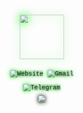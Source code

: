 <div id="header" style="background-image: url('https://i.ibb.co/h2xmNH2/cyberpunk-city.jpg'); background-size: cover; padding: 20px; color: #00ff00; font-family: 'Courier New', monospace; text-shadow: 0 0 10px #000; display: flex; flex-direction: column; align-items: center; position: relative; overflow: hidden;">
  <div class="glitch-bg" style="position: absolute; top: 0; left: 0; width: 100%; height: 100%; background: url('https://i.ibb.co/h2xmNH2/cyberpunk-city.jpg') no-repeat center; background-size: cover; animation: glitch 3s infinite; opacity: 0.8;"></div>
  <div class="glitch-bg" style="position: absolute; top: 0; left: 0; width: 100%; height: 100%; background: url('https://i.ibb.co/h2xmNH2/cyberpunk-city.jpg') no-repeat center; background-size: cover; animation: glitch 3s infinite; animation-delay: 1s; opacity: 0.8;"></div>
  <img src="https://i.ibb.co/sgcWGY7/cyberhell.png" width="100" style="filter: drop-shadow(0 0 10px #00ff00); margin-bottom: 20px; position: relative; z-index: 1;"/>
  <div id="badges" style="display: flex; justify-content: center; align-items: center; flex-wrap: wrap; margin-bottom: 10px; position: relative; z-index: 1;">
    <a href="https://cyberhell.pages.dev" style="text-decoration: none; margin: 5px;">
      <img src="https://img.shields.io/badge/Website-white?logo=firefox&style=for-the-badge" alt="Website" style="filter: drop-shadow(0 0 5px #00ff00);"/>
    </a>
    <a href="mailto:cyberhell@tutanota.com" style="text-decoration: none; margin: 5px;">
      <img src="https://img.shields.io/badge/Email-white?logo=gmail&style=for-the-badge" alt="Gmail" style="filter: drop-shadow(0 0 5px #00ff00);"/>
    </a>
  </div>
  <a href="https://t.me/cyberhellcommunity" style="text-decoration: none; margin-bottom: 10px; position: relative; z-index: 1;">
    <img src="https://img.shields.io/badge/Telegram%20Community-white?logo=telegram&style=for-the-badge" alt="Telegram" style="filter: drop-shadow(0 0 5px #00ff00);"/>
  </a>
  <div style="margin-bottom: 20px; position: relative; z-index: 1;">
    <img src="https://komarev.com/ghpvc/?username=cyberhellcommunity&style=flat-square&color=00ff00" style="filter: drop-shadow(0 0 5px #000);"/>
  </div>
</div>

<style>
  @keyframes glitch {
    0% { clip-path: var(--slice-1); }
    10% { clip-path: var(--slice-3); }
    20% { clip-path: var(--slice-1); }
    30% { clip-path: var(--slice-3); }
    40% { clip-path: var(--slice-2); }
    50% { clip-path: var(--slice-3); }
    60% { clip-path: var(--slice-4); }
    70% { clip-path: var(--slice-2); }
    80% { clip-path: var(--slice-5); }
    90% { clip-path: var(--slice-1); }
    100% { clip-path: var(--slice-1); }
  }

  /* Glitch styles */
  :root {
    --slice-1: inset(50% 50% 50% 50%);
    --slice-2: inset(38% 0 15% 0);
    --slice-3: inset(0 40% 40% 0);
    --slice-4: inset(0 0 85% 0);
    --slice-5: inset(39% 0 15% 0);
  }
</style>